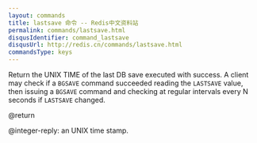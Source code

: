 ```yaml
---
layout: commands
title: lastsave 命令 -- Redis中文资料站
permalink: commands/lastsave.html
disqusIdentifier: command_lastsave
disqusUrl: http://redis.cn/commands/lastsave.html
commandsType: keys
---
```


Return the UNIX TIME of the last DB save executed with success.
A client may check if a `BGSAVE` command succeeded reading the `LASTSAVE` value,
then issuing a `BGSAVE` command and checking at regular intervals every N
seconds if `LASTSAVE` changed.

@return

@integer-reply: an UNIX time stamp.
